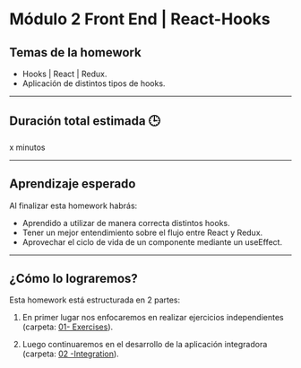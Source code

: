 # Módulo 2 Front End | React-Hooks

## Temas de la homework

- Hooks | React | Redux.
- Aplicación de distintos tipos de hooks.

---

## Duración total estimada 🕒

x minutos

---

## Aprendizaje esperado

Al finalizar esta homework habrás:

- Aprendido a utilizar de manera correcta distintos hooks.
- Tener un mejor entendimiento sobre el flujo entre React y Redux.
- Aprovechar el ciclo de vida de un componente mediante un useEffect.

---

## ¿Cómo lo lograremos?

Esta homework está estructurada en 2 partes:

1. En primer lugar nos enfocaremos en realizar ejercicios independientes (carpeta: [01- Exercises](./01%20-%20Exercises/README.md)).

2. Luego continuaremos en el desarrollo de la aplicación integradora (carpeta: [02 -Integration](./02%20-%20Integration/README.md)).

